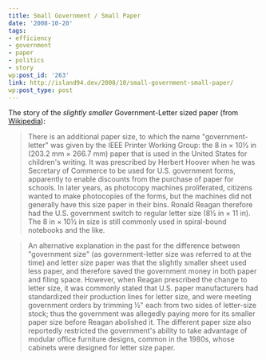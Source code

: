 ```yaml
---
title: Small Government / Small Paper
date: '2008-10-20'
tags:
- efficiency
- government
- paper
- politics
- story
wp:post_id: '263'
link: http://island94.dev/2008/10/small-government-small-paper/
wp:post_type: post
---
```


The story of the _slightly smaller_ Government-Letter sized paper (from [Wikipedia](http://en.wikipedia.org/wiki/Paper_size#North_American_paper_sizes)):

>  

> There is an additional paper size, to which the name "government-letter" was given by the IEEE Printer Working Group: the 8 in × 10½ in (203.2 mm × 266.7 mm) paper that is used in the United States for children's writing. It was prescribed by Herbert Hoover when he was Secretary of Commerce to be used for U.S. government forms, apparently to enable discounts from the purchase of paper for schools. In later years, as photocopy machines proliferated, citizens wanted to make photocopies of the forms, but the machines did not generally have this size paper in their bins. Ronald Reagan therefore had the U.S. government switch to regular letter size (8½ in × 11 in). The 8 in × 10½ in size is still commonly used in spiral-bound notebooks and the like.

>

> An alternative explanation in the past for the difference between "government size" (as government-letter size was referred to at the time) and letter size paper was that the slightly smaller sheet used less paper, and therefore saved the government money in both paper and filing space. However, when Reagan prescribed the change to letter size, it was commonly stated that U.S. paper manufacturers had standardized their production lines for letter size, and were meeting government orders by trimming ½" each from two sides of letter-size stock; thus the government was allegedly paying more for its smaller paper size before Reagan abolished it. The different paper size also reportedly restricted the government's ability to take advantage of modular office furniture designs, common in the 1980s, whose cabinets were designed for letter size paper.

>
